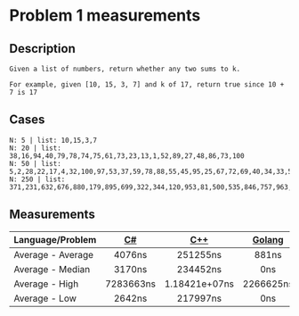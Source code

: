 # Problem 1 measurements

## Description
```
Given a list of numbers, return whether any two sums to k.

For example, given [10, 15, 3, 7] and k of 17, return true since 10 + 7 is 17
```
## Cases
```
N: 5 | list: 10,15,3,7
N: 20 | list: 38,16,94,40,79,78,74,75,61,73,23,13,1,52,89,27,48,86,73,100
N: 50 | list: 5,2,28,22,17,4,32,100,97,53,37,59,78,88,55,45,95,25,67,72,69,40,34,33,51,8,56,80,21,35,54,64,90,39,47,25,7,84,89,89,22,18,23,35,87,73,74,33,92,22
N: 250 | list: 371,231,632,676,880,179,895,699,322,344,120,953,81,500,535,846,757,963,192,845,330,393,736,389,490,776,400,733,882,454,8,99,403,7,865,622,84,759,675,51,394,946,215,764,492,561,971,869,735,771,160,841,738,497,63,883,379,880,317,621,809,998,231,142,751,756,808,74,630,44,32,760,736,583,579,554,214,985,27,255,974,246,403,148,492,976,855,799,948,108,38,454,950,257,762,134,291,523,758,343,766,815,317,330,778,116,811,130,259,227,92,848,781,498,527,960,319,811,24,789,998,551,591,822,270,27,51,817,392,310,493,947,788,912,525,917,364,390,925,201,241,188,675,215,302,109,249,240,154,675,282,498,693,1000,556,890,760,53,634,536,484,406,353,340,394,987,764,276,869,937,678,265,957,133,107,185,740,806,230,39,651,364,927,671,937,825,248,452,990,499,411,628,736,281,675,398,475,9,330,631,892,302,344,426,403,971,628,590,215,448,704,669,207,473,671,572,960,876,107,65,544,983,985,75,767,796,217,578,977,474,745,401,899,796,466,789,799,233,676,866,839,354,822,188,835,227,305,691,516,842
```

## Measurements

Language/Problem | [C#](https://gist.github.com/DanielHauge/bb638420af54bdc69fabfbb0af9fde27) | [C++](https://gist.github.com/DanielHauge/c5e69a0da129d245adc634e3b465fffb) | [Golang](https://gist.github.com/DanielHauge/9e5d75d77c0ab0681362a0938503fafc) | [Java](https://gist.github.com/DanielHauge/831f978223427d6ee535b63b7f2f60ed) | [JavaScript](https://gyazo.com/524d44680019c47980054d629428ccac) | [Kotlin](https://gist.github.com/DanielHauge/e3fc7a2e649c17b467eae6612cb1155a) | Python | Ruby | Rust | Scala
-------|:------:|:-------:|:------:|:-------:|:------:|:------:|:------:|:------:|:------:|:------:
Average - Average | 4076ns | 251255ns | 881ns | 3379ns | 93834ns | 2962ns | x | x | x | x
Average - Median | 3170ns | 234452ns | 0ns | 2038ns | 99941ns | 2189ns | x | x | x | x
Average - High | 7283663ns | 1.18421e+07ns | 2266625ns | 7357561ns | 3674855ns | 6559547ns | x | x | x | x
Average - Low | 2642ns | 217997ns | 0ns | 1736ns | 24985ns | 1887ns | x | x | x | x
